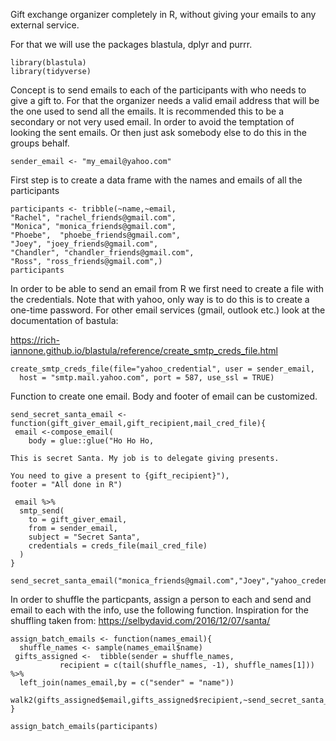 Gift exchange organizer completely in R, without giving your emails to
any external service.

For that we will use the packages blastula, dplyr and purrr.

    library(blastula)
    library(tidyverse)

Concept is to send emails to each of the participants with who needs to
give a gift to. For that the organizer needs a valid email address that
will be the one used to send all the emails. It is recommended this to
be a secondary or not very used email. In order to avoid the temptation
of looking the sent emails. Or then just ask somebody else to do this in
the groups behalf.

    sender_email <- "my_email@yahoo.com"

First step is to create a data frame with the names and emails of all
the participants

    participants <- tribble(~name,~email,
    "Rachel", "rachel_friends@gmail.com",
    "Monica", "monica_friends@gmail.com",
    "Phoebe",  "phoebe_friends@gmail.com",
    "Joey", "joey_friends@gmail.com",
    "Chandler", "chandler_friends@gmail.com",
    "Ross", "ross_friends@gmail.com",)
    participants

In order to be able to send an email from R we first need to create a
file with the credentials. Note that with yahoo, only way is to do this
is to create a one-time password. For other email services (gmail,
outlook etc.) look at the documentation of bastula:

<a href="https://rich-iannone.github.io/blastula/reference/create_smtp_creds_file.html" class="uri">https://rich-iannone.github.io/blastula/reference/create_smtp_creds_file.html</a>

    create_smtp_creds_file(file="yahoo_credential", user = sender_email, 
      host = "smtp.mail.yahoo.com", port = 587, use_ssl = TRUE)

Function to create one email. Body and footer of email can be
customized.

    send_secret_santa_email <- function(gift_giver_email,gift_recipient,mail_cred_file){
     email <-compose_email(
        body = glue::glue("Ho Ho Ho,

    This is secret Santa. My job is to delegate giving presents.

    You need to give a present to {gift_recipient}"),
    footer = "All done in R")
     
     email %>%
      smtp_send(
        to = gift_giver_email,
        from = sender_email,
        subject = "Secret Santa",
        credentials = creds_file(mail_cred_file)
      )
    }

    send_secret_santa_email("monica_friends@gmail.com","Joey","yahoo_credential")

In order to shuffle the particpants, assign a person to each and send
and email to each with the info, use the following function. Inspiration
for the shuffling taken from:
<a href="https://selbydavid.com/2016/12/07/santa/" class="uri">https://selbydavid.com/2016/12/07/santa/</a>

    assign_batch_emails <- function(names_email){
      shuffle_names <- sample(names_email$name)
     gifts_assigned <-  tibble(sender = shuffle_names,
               recipient = c(tail(shuffle_names, -1), shuffle_names[1])) %>% 
      left_join(names_email,by = c("sender" = "name"))

    walk2(gifts_assigned$email,gifts_assigned$recipient,~send_secret_santa_email(.x,.y,"yahoo_credential"))
    }

    assign_batch_emails(participants)
